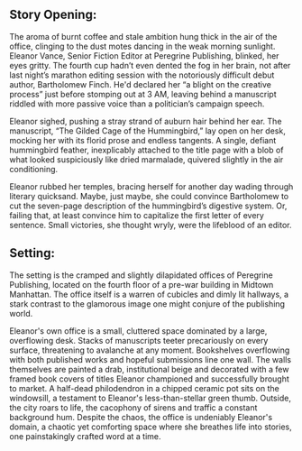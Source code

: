 ## Story Opening:

The aroma of burnt coffee and stale ambition hung thick in the air of the office, clinging to the dust motes dancing in the weak morning sunlight. Eleanor Vance, Senior Fiction Editor at Peregrine Publishing, blinked, her eyes gritty. The fourth cup hadn’t even dented the fog in her brain, not after last night’s marathon editing session with the notoriously difficult debut author, Bartholomew Finch. He'd declared her “a blight on the creative process” just before stomping out at 3 AM, leaving behind a manuscript riddled with more passive voice than a politician’s campaign speech.

Eleanor sighed, pushing a stray strand of auburn hair behind her ear. The manuscript, “The Gilded Cage of the Hummingbird,” lay open on her desk, mocking her with its florid prose and endless tangents. A single, defiant hummingbird feather, inexplicably attached to the title page with a blob of what looked suspiciously like dried marmalade, quivered slightly in the air conditioning.

Eleanor rubbed her temples, bracing herself for another day wading through literary quicksand. Maybe, just maybe, she could convince Bartholomew to cut the seven-page description of the hummingbird’s digestive system. Or, failing that, at least convince him to capitalize the first letter of every sentence. Small victories, she thought wryly, were the lifeblood of an editor.

## Setting:

The setting is the cramped and slightly dilapidated offices of Peregrine Publishing, located on the fourth floor of a pre-war building in Midtown Manhattan. The office itself is a warren of cubicles and dimly lit hallways, a stark contrast to the glamorous image one might conjure of the publishing world.

Eleanor's own office is a small, cluttered space dominated by a large, overflowing desk. Stacks of manuscripts teeter precariously on every surface, threatening to avalanche at any moment. Bookshelves overflowing with both published works and hopeful submissions line one wall. The walls themselves are painted a drab, institutional beige and decorated with a few framed book covers of titles Eleanor championed and successfully brought to market. A half-dead philodendron in a chipped ceramic pot sits on the windowsill, a testament to Eleanor's less-than-stellar green thumb. Outside, the city roars to life, the cacophony of sirens and traffic a constant background hum. Despite the chaos, the office is undeniably Eleanor's domain, a chaotic yet comforting space where she breathes life into stories, one painstakingly crafted word at a time.
